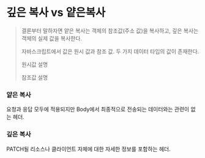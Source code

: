 # 깊은 복사 vs 얕은복사

> 결론부터 말하자면 얕은 복사는 객체의 참조값(주소 값)을 복사하고, 깊은 복사는 객체의 실제 값을 복사한다.
>
> 자바스크립트에서 값은 원시 값과 참조 값. 두 가지 데이터 타입의 값이 존재한다.
>
> 원시값 설명
>
> 참조값 설명

### 얕은 복사

요청과 응답 모두에 적용되지만 Body에서 최종적으로 전송되는 데이터와는 관련이 없는 헤더.

### 깊은 복사

PATCH될 리소스나 클라이언트 자체에 대한 자세한 정보를 포함하는 헤더.
